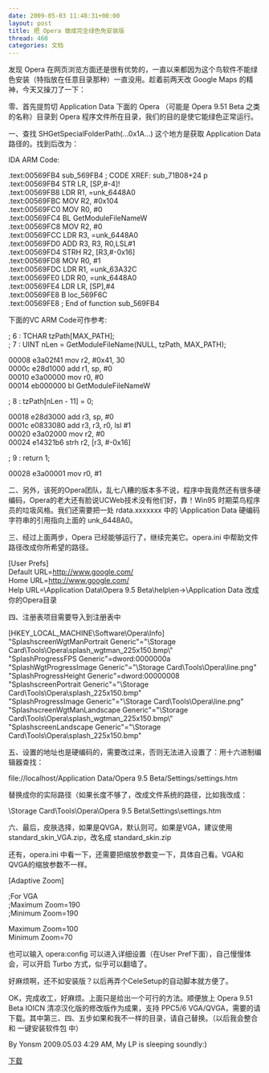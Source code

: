 ```yaml
---
date: 2009-05-03 11:48:31+00:00
layout: post
title: 把 Opera 做成完全绿色免安装版
thread: 460
categories: 文档
---
```


发现 Opera 在网页浏览方面还是很有优势的，一直以来都因为这个鸟软件不能绿色安装（特指放在任意目录那种）一直没用。趁着前两天改 Google Maps 的精神，今天又操刀了一下：  
<!-- more -->  
  
零、首先提剪切 Application Data 下面的 Opera （可能是 Opera 9.51 Beta 之类的名称）目录到 Opera 程序文件所在目录，我们的目的是使它能绿色正常运行。  
  
  
一、查找 SHGetSpecialFolderPath(...0x1A...) 这个地方是获取 Application Data路径的。找到后改为：  
  
IDA ARM Code:  
  
  
.text:00569FB4 sub_569FB4                              ; CODE XREF: sub_71B08+24 p  
.text:00569FB4                 STR     LR, [SP,#-4]!  
.text:00569FB8                 LDR     R1, =unk_6448A0  
.text:00569FBC                 MOV     R2, #0x104  
.text:00569FC0                 MOV     R0, #0  
.text:00569FC4                 BL      GetModuleFileNameW  
.text:00569FC8                 MOV     R2, #0  
.text:00569FCC                 LDR     R3, =unk_6448A0  
.text:00569FD0                 ADD     R3, R3, R0,LSL#1  
.text:00569FD4                 STRH    R2, [R3,#-0x16]  
.text:00569FD8                 MOV     R0, #1  
.text:00569FDC                 LDR     R1, =unk_63A32C  
.text:00569FE0                 LDR     R0, =unk_6448A0  
.text:00569FE4                 LDR     LR, [SP],#4  
.text:00569FE8                 B       loc_569F6C  
.text:00569FE8 ; End of function sub_569FB4  
  
下面的VC ARM Code可作参考:  
  
  
; 6    :   TCHAR tzPath[MAX_PATH];  
; 7    :   UINT nLen = GetModuleFileName(NULL, tzPath, MAX_PATH);  
  
 00008  e3a02f41   mov         r2, #0x41, 30  
 0000c  e28d1000   add         r1, sp, #0  
 00010  e3a00000   mov         r0, #0  
 00014  eb000000   bl          GetModuleFileNameW  
  
; 8    :   tzPath[nLen - 11] = 0;  
  
 00018  e28d3000   add         r3, sp, #0  
 0001c  e0833080   add         r3, r3, r0, lsl #1  
 00020  e3a02000   mov         r2, #0  
 00024  e14321b6   strh        r2, [r3, #-0x16]  
  
; 9    :   return 1;  
  
 00028  e3a00001   mov         r0, #1  
  
二、另外，该死的Opera团队，乱七八糟的版本多不说，程序中我竟然还有很多硬编码，Opera的老大还有脸说UCWeb技术没有他们好，靠！Win95 时期菜鸟程序员的垃圾风格。我们还需要把一处 rdata.xxxxxxx 中的 \Application Data 硬编码字符串的引用指向上面的 unk_6448A0。  
  
  
三、经过上面两步，Opera 已经能够运行了，继续完美它。opera.ini 中帮助文件路径改成你所希望的路径。  
  
[User Prefs]  
Default URL=http://www.google.com/  
Home URL=http://www.google.com/  
Help URL=\Application Data\Opera 9.5 Beta\help\en\->\Application Data  改成你的Opera目录  
  
  
四、注册表项目需要导入到注册表中  
  
  
[HKEY_LOCAL_MACHINE\Software\Opera\Info]  
"SplashscreenWgtManPortrait Generic"="\\Storage Card\\Tools\\Opera\\splash_wgtman_225x150.bmp\\"  
"SplashProgressFPS Generic"=dword:0000000a  
"SplashWgtProgressImage Generic"="\\Storage Card\\Tools\\Opera\\line.png"  
"SplashProgressHeight Generic"=dword:00000008  
"SplashscreenPortrait Generic"="\\Storage Card\\Tools\\Opera\\splash_225x150.bmp"  
"SplashProgressImage Generic"="\\Storage Card\\Tools\\Opera\\line.png"  
"SplashscreenWgtManLandscape Generic"="\\Storage Card\\Tools\\Opera\\splash_wgtman_225x150.bmp\\"  
"SplashscreenLandscape Generic"="\\Storage Card\\Tools\\Opera\\splash_225x150.bmp"  
  
五、设置的地址也是硬编码的，需要改过来，否则无法进入设置了：用十六进制编辑器查找：  
  
  
file://localhost/Application Data/Opera 9.5 Beta/Settings/settings.htm  
  
替换成你的实际路径（如果长度不够了，改成文件系统的路径，比如我改成：  
  
  
\Storage Card\Tools\Opera\Opera 9.5 Beta\Settings\settings.htm  
  
六、最后，皮肤选择，如果是QVGA，默认则可。如果是VGA，建议使用 standard_skin_VGA.zip，改名成 standard_skin.zip  
  
还有，opera.ini 中看一下，还需要把缩放参数变一下，具体自己看。VGA和QVGA的缩放参数不一样。  
  
[Adaptive Zoom]  
  
;For VGA  
;Maximum Zoom=190  
;Minimum Zoom=190  
  
Maximum Zoom=100  
Minimum Zoom=70  
  
也可以输入 opera:config 可以进入详细设置（在User Pref下面），自己慢慢体会，可以开启 Turbo 方式，似乎可以翻墙了。  
  
  
好麻烦啊，还不如安装版？以后再弄个CeleSetup的自动脚本就方便了。  
  
OK，完成收工，好麻烦。上面只是给出一个可行的方法。顺便放上 Opera 9.51 Beta IOICN 清凉汉化版的修改版作为成果，支持 PPC5/6 VGA/QVGA，需要的请下载。其中第三、四、五步如果和我不一样的目录，请自己替换。（以后我会整合和 一键安装软件包 中）  
  
  
By Yonsm 2009.05.03 4:29 AM, My LP is sleeping soundly:)  
  
  
[下载](/assets/Opera.zip)  
  
  


